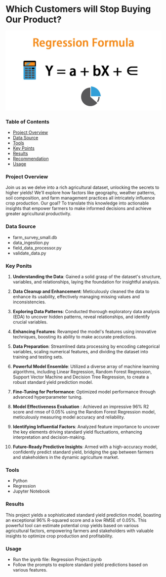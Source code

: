 # Which Customers will Stop Buying Our Product?

![Power BI](https://github.com/Ndivhoniswani/Empower-Farmers-with-Actionable-Insights/blob/main/Regression-Formula.jpg)

### Table of Contents
- [Project Overview](#Project-Overview)
- [Data Source](#Data-Source)
- [Tools](#Tools)
- [Key Points](#Key-Points)
- [Results](Results)
- [Recommendation]([Recommendation)
- [Usage](Usage)

### Project Overview
Join us as we delve into a rich agricultural dataset, unlocking the secrets to higher yields! We'll explore how factors like geography, weather patterns, soil composition, and farm management practices all intricately influence crop production. Our goal? To translate this knowledge into actionable insights that empower farmers to make informed decisions and achieve greater agricultural productivity.

### Data Source
- farm_survey_small.db
- data_ingestion.py
- field_data_processor.py
- validate_data.py

### Key Ponits
1. **Understanding the Data**: Gained a solid grasp of the dataset's structure, variables, and relationships, laying the foundation for insightful analysis.

2. **Data Cleanup and Enhancement**: Meticulously cleaned the data to enhance its usability, effectively managing missing values and inconsistencies.

3. **Exploring Data Patterns**: Conducted thorough exploratory data analysis (EDA) to uncover hidden patterns, reveal relationships, and identify crucial variables.

4. **Enhancing Features**: Revamped the model's features using innovative techniques, boosting its ability to make accurate predictions.

5. **Data Preparation**: Streamlined data processing by encoding categorical variables, scaling numerical features, and dividing the dataset into training and testing sets.

6. **Powerful Model Ensemble**: Utilized a diverse array of machine learning algorithms, including Linear Regression, Random Forest Regression, Support Vector Machine and Decision Tree Regression, to create a robust standard yield prediction model.

7. **Fine-Tuning for Performance**: Optimized model performance through advanced hyperparameter tuning.

8. **Model Effectiveness Evaluation** : Achieved an impressive 96% R2 score and rmse of 0.05% using the Random Forest Regression model, meticulously measuring model accuracy and reliability.

9. **Identifying Influential Factors**: Analyzed feature importance to uncover the key elements driving standard yield fluctuations, enhancing interpretation and decision-making.

10. **Future-Ready Predictive Insights**: Armed with a high-accuracy model, confidently predict standard yield, bridging the gap between farmers and stakeholders in the dynamic agriculture market.


### Tools
- Python
- Regression
- Jupyter Notebook

### Results
This project yields a sophisticated standard yield prediction model, boasting an exceptional 96% R-squared score and a low RMSE of 0.05%. This powerful tool can estimate potential crop yields based on various agricultural factors, empowering farmers and stakeholders with valuable insights to optimize crop production and profitability.

### Usage
- Run the ipynb file: Regression Project.ipynb
- Follow the prompts to explore standard yield  predictions based on various features.
